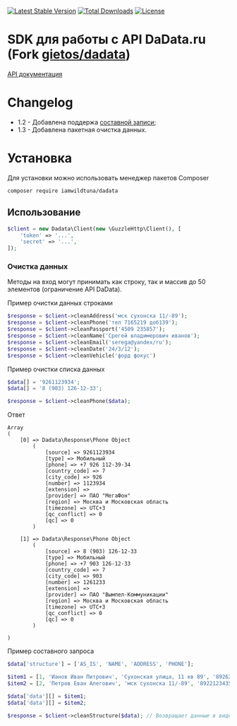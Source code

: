 [![Latest Stable Version](https://poser.pugx.org/iamwildtuna/dadata/v/stable)](https://packagist.org/packages/iamwildtuna/dadata)
[![Total Downloads](https://poser.pugx.org/iamwildtuna/dadata/downloads)](https://packagist.org/packages/iamwildtuna/dadata/downloads)
[![License](https://poser.pugx.org/iamwildtuna/dadata/downloads/license)](https://packagist.org/packages/iamwildtuna/dadata)

SDK для работы с API DaData.ru (Fork [gietos/dadata](https://github.com/gietos/dadata))
=================

[API документация](https://dadata.ru/api/clean/)

<a name="links"><h1>Changelog</h1></a>

- 1.2 - Добавлена поддержа [составной записи](https://dadata.ru/api/clean/#request-record);  
- 1.3 - Добавлена пакетная очистка данных.

# Установка  
Для установки можно использовать менеджер пакетов Composer

    composer require iamwildtuna/dadata

## Использование



``` php
$client = new Dadata\Client(new \GuzzleHttp\Client(), [
    'token' => '...',
    'secret' => '...',
]);
```

### Очистка данных

Методы на вход могут принимать как строку, так и массив до 50 элементов (ограничение API DaData).  

Пример очистки данных строками
``` php
$response = $client->cleanAddress('мск сухонска 11/-89');
$response = $client->cleanPhone('тел 7165219 доб139');
$response = $client->cleanPassport('4509 235857');
$response = $client->cleanName('Срегей владимерович иванов');
$response = $client->cleanEmail('serega@yandex/ru');
$response = $client->cleanDate('24/3/12');
$response = $client->cleanVehicle('форд фокус')
```

Пример очистки списка данных
``` php
$data[] = '9261123934';
$data[] = '8 (903) 126-12-33';

$response = $client->cleanPhone($data);
```

Ответ
```
Array
(
    [0] => Dadata\Response\Phone Object
        (
            [source] => 9261123934
            [type] => Мобильный
            [phone] => +7 926 112-39-34
            [country_code] => 7
            [city_code] => 926
            [number] => 1123934
            [extension] => 
            [provider] => ПАО "МегаФон"
            [region] => Москва и Московская область
            [timezone] => UTC+3
            [qc_conflict] => 0
            [qc] => 0
        )

    [1] => Dadata\Response\Phone Object
        (
            [source] => 8 (903) 126-12-33
            [type] => Мобильный
            [phone] => +7 903 126-12-33
            [country_code] => 7
            [city_code] => 903
            [number] => 1261233
            [extension] => 
            [provider] => ПАО "Вымпел-Коммуникации"
            [region] => Москва и Московская область
            [timezone] => UTC+3
            [qc_conflict] => 0
            [qc] => 0
        )

)
```

Пример составного запроса
``` php
$data['structure'] = ['AS_IS', 'NAME', 'ADDRESS', 'PHONE'];

$item1 = [1, 'Ианов Иван Питрович', 'Сухонская улица, 11 кв 89', '89262223344'];
$item2 = [2, 'Петров Еван Алегович', 'мск сухонска 11/-89', '89221234356'];

$data['data'][] = $item1;
$data['data'][] = $item2;

$response = $client->cleanStructure($data); // Возвращает данные в виде ассоциативного массива
```
